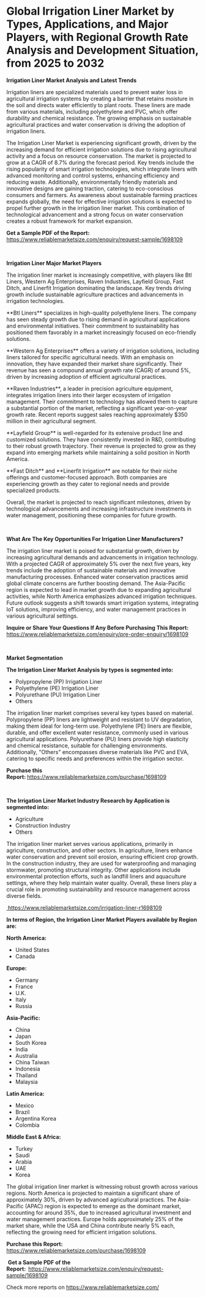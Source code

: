 <p><h1>Global Irrigation Liner Market by Types, Applications, and Major Players, with Regional Growth Rate Analysis and Development Situation, from 2025 to 2032</h1></p><p><strong>Irrigation Liner Market Analysis and Latest Trends</strong></p>
<p><p>Irrigation liners are specialized materials used to prevent water loss in agricultural irrigation systems by creating a barrier that retains moisture in the soil and directs water efficiently to plant roots. These liners are made from various materials, including polyethylene and PVC, which offer durability and chemical resistance. The growing emphasis on sustainable agricultural practices and water conservation is driving the adoption of irrigation liners.</p><p>The Irrigation Liner Market is experiencing significant growth, driven by the increasing demand for efficient irrigation solutions due to rising agricultural activity and a focus on resource conservation. The market is projected to grow at a CAGR of 8.7% during the forecast period. Key trends include the rising popularity of smart irrigation technologies, which integrate liners with advanced monitoring and control systems, enhancing efficiency and reducing waste. Additionally, environmentally friendly materials and innovative designs are gaining traction, catering to eco-conscious consumers and farmers. As awareness about sustainable farming practices expands globally, the need for effective irrigation solutions is expected to propel further growth in the irrigation liner market. This combination of technological advancement and a strong focus on water conservation creates a robust framework for market expansion.</p></p>
<p><strong>Get a Sample PDF of the Report:&nbsp;</strong> <a href="https://www.reliablemarketsize.com/enquiry/request-sample/1698109?utm_campaign=3076&utm_medium=2&utm_source=Github&utm_content=ia&utm_term=24032025&utm_id=irrigation-liner">https://www.reliablemarketsize.com/enquiry/request-sample/1698109</a></p>
<p>&nbsp;</p>
<p><strong>Irrigation Liner Major Market Players</strong></p>
<p><p>The irrigation liner market is increasingly competitive, with players like Btl Liners, Western Ag Enterprises, Raven Industries, Layfield Group, Fast Ditch, and Linerfit Irrigation dominating the landscape. Key trends driving growth include sustainable agriculture practices and advancements in irrigation technologies.</p><p>**Btl Liners** specializes in high-quality polyethylene liners. The company has seen steady growth due to rising demand in agricultural applications and environmental initiatives. Their commitment to sustainability has positioned them favorably in a market increasingly focused on eco-friendly solutions.</p><p>**Western Ag Enterprises** offers a variety of irrigation solutions, including liners tailored for specific agricultural needs. With an emphasis on innovation, they have expanded their market share significantly. Their revenue has seen a compound annual growth rate (CAGR) of around 5%, driven by increasing adoption of efficient agricultural practices.</p><p>**Raven Industries**, a leader in precision agriculture equipment, integrates irrigation liners into their larger ecosystem of irrigation management. Their commitment to technology has allowed them to capture a substantial portion of the market, reflecting a significant year-on-year growth rate. Recent reports suggest sales reaching approximately $350 million in their agricultural segment.</p><p>**Layfield Group** is well-regarded for its extensive product line and customized solutions. They have consistently invested in R&D, contributing to their robust growth trajectory. Their revenue is projected to grow as they expand into emerging markets while maintaining a solid position in North America.</p><p>**Fast Ditch** and **Linerfit Irrigation** are notable for their niche offerings and customer-focused approach. Both companies are experiencing growth as they cater to regional needs and provide specialized products.</p><p>Overall, the market is projected to reach significant milestones, driven by technological advancements and increasing infrastructure investments in water management, positioning these companies for future growth.</p></p>
<p>&nbsp;</p>
<p><strong>What Are The Key Opportunities For Irrigation Liner Manufacturers?</strong></p>
<p><p>The irrigation liner market is poised for substantial growth, driven by increasing agricultural demands and advancements in irrigation technology. With a projected CAGR of approximately 5% over the next five years, key trends include the adoption of sustainable materials and innovative manufacturing processes. Enhanced water conservation practices amid global climate concerns are further boosting demand. The Asia-Pacific region is expected to lead in market growth due to expanding agricultural activities, while North America emphasizes advanced irrigation techniques. Future outlook suggests a shift towards smart irrigation systems, integrating IoT solutions, improving efficiency, and water management practices in various agricultural settings.</p></p>
<p><strong>Inquire or Share Your Questions If Any Before Purchasing This Report:</strong> <a href="https://www.reliablemarketsize.com/enquiry/pre-order-enquiry/1698109?utm_campaign=3076&utm_medium=2&utm_source=Github&utm_content=ia&utm_term=24032025&utm_id=irrigation-liner">https://www.reliablemarketsize.com/enquiry/pre-order-enquiry/1698109</a></p>
<p>&nbsp;</p>
<p><strong>Market Segmentation</strong></p>
<p><strong>The Irrigation Liner Market Analysis by types is segmented into:</strong></p>
<p><ul><li>Polypropylene (PP) Irrigation Liner</li><li>Polyethylene (PE) Irrigation Liner</li><li>Polyurethane (PU) Irrigation Liner</li><li>Others</li></ul></p>
<p><p>The irrigation liner market comprises several key types based on material. Polypropylene (PP) liners are lightweight and resistant to UV degradation, making them ideal for long-term use. Polyethylene (PE) liners are flexible, durable, and offer excellent water resistance, commonly used in various agricultural applications. Polyurethane (PU) liners provide high elasticity and chemical resistance, suitable for challenging environments. Additionally, "Others" encompasses diverse materials like PVC and EVA, catering to specific needs and preferences within the irrigation sector.</p></p>
<p><strong>Purchase this Report:&nbsp;</strong><a href="https://www.reliablemarketsize.com/purchase/1698109?utm_campaign=3076&utm_medium=2&utm_source=Github&utm_content=ia&utm_term=24032025&utm_id=irrigation-liner">https://www.reliablemarketsize.com/purchase/1698109</a></p>
<p>&nbsp;</p>
<p><strong>The Irrigation Liner Market Industry Research by Application is segmented into:</strong></p>
<p><ul><li>Agriculture</li><li>Construction Industry</li><li>Others</li></ul></p>
<p><p>The irrigation liner market serves various applications, primarily in agriculture, construction, and other sectors. In agriculture, liners enhance water conservation and prevent soil erosion, ensuring efficient crop growth. In the construction industry, they are used for waterproofing and managing stormwater, promoting structural integrity. Other applications include environmental protection efforts, such as landfill liners and aquaculture settings, where they help maintain water quality. Overall, these liners play a crucial role in promoting sustainability and resource management across diverse fields.</p></p>
<p><a href="https://www.reliablemarketsize.com/irrigation-liner-r1698109?utm_campaign=3076&utm_medium=2&utm_source=Github&utm_content=ia&utm_term=24032025&utm_id=irrigation-liner">&nbsp;https://www.reliablemarketsize.com/irrigation-liner-r1698109</a></p>
<p><strong>In terms of Region, the Irrigation Liner Market Players available by Region are:</strong></p>
<p>
    <p> <strong> North America: </strong>
        <ul>
            <li>United States</li>
            <li>Canada</li>
        </ul>
        </p> 
    <p> <strong> Europe: </strong>
        <ul>
            <li>Germany</li>
            <li>France</li>
            <li>U.K.</li>
            <li>Italy</li>
            <li>Russia</li>
        </ul>
        </p> 
    <p> <strong> Asia-Pacific: </strong>
        <ul>
            <li>China</li>
            <li>Japan</li>
            <li>South Korea</li>
            <li>India</li>
            <li>Australia</li>
            <li>China Taiwan</li>
            <li>Indonesia</li>
            <li>Thailand</li>
            <li>Malaysia</li>
        </ul>
        </p> 
    <p> <strong> Latin America: </strong>
        <ul>
            <li>Mexico</li>
            <li>Brazil</li>
            <li>Argentina Korea</li>
            <li>Colombia</li>
        </ul>
        </p> 
    <p> <strong> Middle East & Africa: </strong>
        <ul>
            <li>Turkey</li>
            <li>Saudi</li>
            <li>Arabia</li>
            <li>UAE</li>
            <li>Korea</li>
        </ul>
    </p>
    </p>
<p><p>The global irrigation liner market is witnessing robust growth across various regions. North America is projected to maintain a significant share of approximately 30%, driven by advanced agricultural practices. The Asia-Pacific (APAC) region is expected to emerge as the dominant market, accounting for around 35%, due to increased agricultural investment and water management practices. Europe holds approximately 25% of the market share, while the USA and China contribute nearly 5% each, reflecting the growing need for efficient irrigation solutions.</p></p>
<p><strong>Purchase this Report: </strong><a href="https://www.reliablemarketsize.com/purchase/1698109?utm_campaign=3076&utm_medium=2&utm_source=Github&utm_content=ia&utm_term=24032025&utm_id=irrigation-liner">https://www.reliablemarketsize.com/purchase/1698109</a></p>
<p>&nbsp;<strong>Get a Sample PDF of the Report:&nbsp;&nbsp;</strong><a href="https://www.reliablemarketsize.com/enquiry/request-sample/1698109?utm_campaign=3076&utm_medium=2&utm_source=Github&utm_content=ia&utm_term=24032025&utm_id=irrigation-liner">https://www.reliablemarketsize.com/enquiry/request-sample/1698109</a></p>
<p><strong></strong></p>
<p>Check more reports on <a href="https://www.reliablemarketsize.com/?utm_campaign=3076&utm_medium=2&utm_source=Github&utm_content=ia&utm_term=24032025&utm_id=irrigation-liner">https://www.reliablemarketsize.com/</a></p>